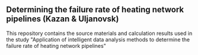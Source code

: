 ## Determining the failure rate of heating network pipelines (Kazan & Uljanovsk)

This repository contains the source materials and calculation results used in the study "Application of intelligent data analysis methods to determine the failure rate of heating network pipelines"